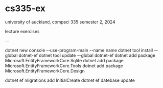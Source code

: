 # cs335-ex

university of auckland,
compsci 335
semester 2, 2024

lecture exercises

--

dotnet new console --use-program-main --name name
dotnet tool install --global dotnet-ef
dotnet tool update --global dotnet-ef
dotnet add package Microsoft.EntityFrameworkCore.Sqlite
dotnet add package Microsoft.EntityFrameworkCore.Tools
dotnet add package Microsoft.EntityFrameworkCore.Design

dotnet ef migrations add InitialCreate
dotnet ef datebase update
